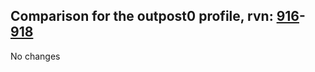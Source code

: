 ## Comparison for the outpost0 profile, rvn: [916](https://github.com/PRO100KatYT/FortniteProfileRevisions/tree/main/profiles/outpost0/916%20outpost0.json)-[918](https://github.com/PRO100KatYT/FortniteProfileRevisions/tree/main/profiles/outpost0/918%20outpost0.json)

No changes
